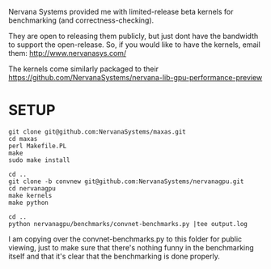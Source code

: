 Nervana Systems provided me with limited-release beta kernels for benchmarking (and correctness-checking).

They are open to releasing them publicly, but just dont have the bandwidth to support the open-release.
So, if you would like to have the kernels, email them: http://www.nervanasys.com/

The kernels come similarly packaged to their https://github.com/NervanaSystems/nervana-lib-gpu-performance-preview


SETUP
=====
```
git clone git@github.com:NervanaSystems/maxas.git
cd maxas
perl Makefile.PL
make
sudo make install

cd ..
git clone -b convnew git@github.com:NervanaSystems/nervanagpu.git
cd nervanagpu
make kernels
make python

cd ..
python nervanagpu/benchmarks/convnet-benchmarks.py |tee output.log
```

I am copying over the convnet-benchmarks.py to this folder for public viewing, just to make sure that there's nothing funny in the benchmarking itself and that it's clear that the benchmarking is done properly.


